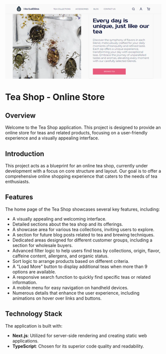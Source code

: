 ![Herbal bliss cover](public/HerbalBlissDesktop1.png)

# Tea Shop - Online Store

## Overview

Welcome to the Tea Shop application. This project is designed to provide an online store for teas and related products, focusing on a user-friendly experience and a visually appealing interface.

## Introduction

This project acts as a blueprint for an online tea shop, currently under development with a focus on core structure and layout. Our goal is to offer a comprehensive online shopping experience that caters to the needs of tea enthusiasts.

## Features

The home page of the Tea Shop showcases several key features, including:

- A visually appealing and welcoming interface.
- Detailed sections about the tea shop and its offerings.
- A showcase area for various tea collections, inviting users to explore.
- A section for future blog posts related to tea and brewing techniques.
- Dedicated areas designed for different customer groups, including a section for wholesale buyers.
- Advanced filter logic to help users find teas by collections, origin, flavor, caffeine content, allergens, and organic status.
- Sort logic to arrange products based on different criteria.
- A "Load More" button to display additional teas when more than 9 options are available.
- A responsive search function to quickly find specific teas or related information.
- A mobile menu for easy navigation on handheld devices.
- Numerous details that enhance the user experience, including animations on hover over links and buttons.

## Technology Stack

The application is built with:

- **Next.js**: Utilized for server-side rendering and creating static web applications.
- **TypeScript**: Chosen for its superior code quality and readability.



